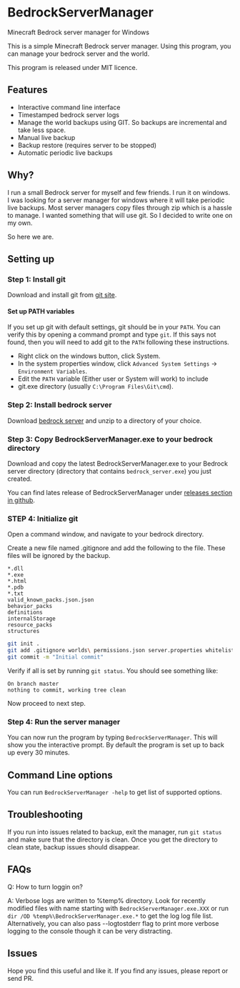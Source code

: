 # BedrockServerManager
Minecraft Bedrock server manager for Windows

This is a simple Minecraft Bedrock server manager. Using this program,
you can manage your bedrock server and the world.

This program is released under MIT licence.

## Features
 * Interactive command line interface
 * Timestamped bedrock server logs
 * Manage the world backups using GIT. So backups are incremental and take less space.
 * Manual live backup
 * Backup restore (requires server to be stopped)
 * Automatic periodic live backups

## Why?
I run a small Bedrock server for myself and few friends. I run it on windows.
I was looking for a server manager for windows where it will take periodic live backups.
Most server managers copy files through zip which is a hassle to manage. I wanted something
that will use git. So I decided to write one on my own.

So here we are.

## Setting up
### Step 1: Install git
Download and install git from [git site](https://git-scm.com/download/win).

#### Set up PATH variables
If you set up git with default settings, git should be in your `PATH`. You can verify this by
opening a command prompt and type `git`. If this says not found, then you will need to add git to the
`PATH` following these instructions.

* Right click on the windows button, click System.
* In the system properties window, click `Advanced System Settings` -> `Environment Variables`.
* Edit the `PATH` variable (Either user or System will work) to include 
* git.exe directory (usually `C:\Program Files\Git\cmd`).

### Step 2: Install bedrock server
Download [bedrock server](https://www.minecraft.net/en-us/download/server/bedrock) and unzip to a directory of your choice.

### Step 3: Copy BedrockServerManager.exe to your bedrock directory

Download and copy the latest BedrockServerManager.exe to your Bedrock server directory (directory that contains `bedrock_server.exe`) you just created.

You can find lates release of BedrockServerManager under 
[releases section in github](https://github.com/fieryorc/BedrockServerManager/releases).

### STEP 4: Initialize git
 Open a command window, and navigate to your bedrock directory.

Create a new file named .gitignore and add the following to the file. These files will be ignored by the backup.
```
*.dll
*.exe
*.html
*.pdb
*.txt
valid_known_packs.json.json
behavior_packs
definitions
internalStorage
resource_packs
structures
```

```sh
git init .
git add .gitignore worlds\ permissions.json server.properties whitelist.json
git commit -m "Initial commit"
```

Verify if all is set by running `git status`. You should see something like:
```
On branch master
nothing to commit, working tree clean
```

Now proceed to next step.

### Step 4: Run the server manager

You can now run the program by typing `BedrockServerManager`. This will show you the
interactive prompt. By default the program is set up to back up every 30 minutes.


## Command Line options
You can run `BedrockServerManager -help` to get list of supported options.

## Troubleshooting
If you run into issues related to backup, exit the manager, run `git status` and make sure that
the directory is clean. Once you get the directory to clean state, backup issues should disappear.

## FAQs
Q: How to turn loggin on?

A: Verbose logs are written to %temp% directory. Look for recently modified files with name starting
with `BedrockServerManager.exe.XXX` or run `dir /OD %temp%\BedrockServerManager.exe.*` to get the log log file list. Alternatively, you can also pass --logtostderr flag to print more verbose logging to the console though it can be very distracting.

## Issues
Hope you find this useful and like it. If you find any issues, please report or send PR.

